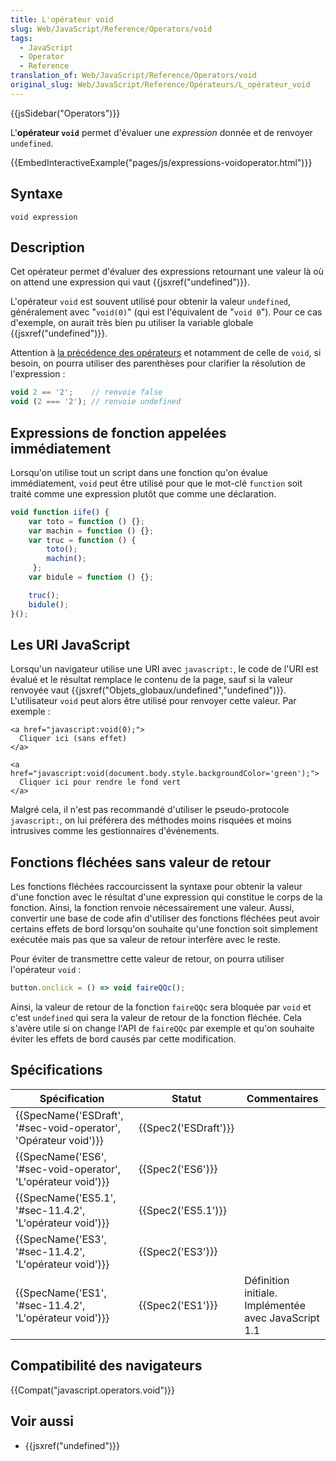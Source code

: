 ```yaml
---
title: L'opérateur void
slug: Web/JavaScript/Reference/Operators/void
tags:
  - JavaScript
  - Operator
  - Reference
translation_of: Web/JavaScript/Reference/Operators/void
original_slug: Web/JavaScript/Reference/Opérateurs/L_opérateur_void
---
```

{{jsSidebar("Operators")}}

L'**opérateur `void`** permet d'évaluer une _expression_ donnée et de renvoyer `undefined`.

{{EmbedInteractiveExample("pages/js/expressions-voidoperator.html")}}

## Syntaxe

    void expression

## Description

Cet opérateur permet d'évaluer des expressions retournant une valeur là où on attend une expression qui vaut {{jsxref("undefined")}}.

L'opérateur `void` est souvent utilisé pour obtenir la valeur `undefined`, généralement avec "`void(0)`" (qui est l'équivalent de "`void 0`"). Pour ce cas d'exemple, on aurait très bien pu utiliser la variable globale {{jsxref("undefined")}}.

Attention à [la précédence des opérateurs](/fr/docs/Web/JavaScript/Reference/Op%C3%A9rateurs/Pr%C3%A9c%C3%A9dence_des_op%C3%A9rateurs) et notamment de celle de `void`, si besoin, on pourra utiliser des parenthèses pour clarifier la résolution de l'expression :

```js
void 2 == '2';    // renvoie false
void (2 === '2'); // renvoie undefined
```

## Expressions de fonction appelées immédiatement

Lorsqu'on utilise tout un script dans une fonction qu'on évalue immédiatement, `void` peut être utilisé pour que le mot-clé `function` soit traité comme une expression plutôt que comme une déclaration.

```js
void function iife() {
    var toto = function () {};
    var machin = function () {};
    var truc = function () {
        toto();
        machin();
     };
    var bidule = function () {};

    truc();
    bidule();
}();
```

## Les URI JavaScript

Lorsqu'un navigateur utilise une URI avec `javascript:`, le code de l'URI est évalué et le résultat remplace le contenu de la page, sauf si la valeur renvoyée vaut {{jsxref("Objets_globaux/undefined","undefined")}}. L'utilisateur `void` peut alors être utilisé pour renvoyer cette valeur. Par exemple :

    <a href="javascript:void(0);">
      Cliquer ici (sans effet)
    </a>

    <a href="javascript:void(document.body.style.backgroundColor='green');">
      Cliquer ici pour rendre le fond vert
    </a>

Malgré cela, il n'est pas recommandé d'utiliser le pseudo-protocole `javascript:`, on lui préférera des méthodes moins risquées et moins intrusives comme les gestionnaires d'événements.

## Fonctions fléchées sans valeur de retour

Les fonctions fléchées raccourcissent la syntaxe pour obtenir la valeur d'une fonction avec le résultat d'une expression qui constitue le corps de la fonction. Ainsi, la fonction renvoie nécessairement une valeur. Aussi, convertir une base de code afin d'utiliser des fonctions fléchées peut avoir certains effets de bord lorsqu'on souhaite qu'une fonction soit simplement exécutée mais pas que sa valeur de retour interfère avec le reste.

Pour éviter de transmettre cette valeur de retour, on pourra utiliser l'opérateur `void` :

```js
button.onclick = () => void faireQQc();
```

Ainsi, la valeur de retour de la fonction `faireQQc` sera bloquée par `void` et c'est `undefined` qui sera la valeur de retour de la fonction fléchée. Cela s'avère utile si on change l'API de `faireQQc` par exemple et qu'on souhaite éviter les effets de bord causés par cette modification.

## Spécifications

| Spécification                                                                        | Statut                       | Commentaires                                         |
| ------------------------------------------------------------------------------------ | ---------------------------- | ---------------------------------------------------- |
| {{SpecName('ESDraft', '#sec-void-operator', 'Opérateur void')}} | {{Spec2('ESDraft')}} |                                                      |
| {{SpecName('ES6', '#sec-void-operator', 'L\'opérateur void')}} | {{Spec2('ES6')}}         |                                                      |
| {{SpecName('ES5.1', '#sec-11.4.2', 'L\'opérateur void')}}         | {{Spec2('ES5.1')}}     |                                                      |
| {{SpecName('ES3', '#sec-11.4.2', 'L\'opérateur void')}}         | {{Spec2('ES3')}}         |                                                      |
| {{SpecName('ES1', '#sec-11.4.2', 'L\'opérateur void')}}         | {{Spec2('ES1')}}         | Définition initiale. Implémentée avec JavaScript 1.1 |

## Compatibilité des navigateurs

{{Compat("javascript.operators.void")}}

## Voir aussi

- {{jsxref("undefined")}}

